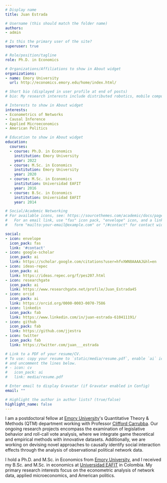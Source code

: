 ```yaml
---
# Display name
title: Juan Estrada

# Username (this should match the folder name)
authors:
- admin

# Is this the primary user of the site?
superuser: true

# Role/position/tagline
role: Ph.D. in Economics

# Organizations/Affiliations to show in About widget
organizations:
- name: Emory University
  url: http://economics.emory.edu/home/index.html/

# Short bio (displayed in user profile at end of posts)
# bio: My research interests include distributed robotics, mobile computing and programmable matter.

# Interests to show in About widget
interests:
- Econometrics of Networks
- Causal Inference
- Applied Microeconomics
- American Politics

# Education to show in About widget
education:
  courses:
  - course: Ph.D. in Economics
    institution: Emory University
    year: 2022 
  - course: M.Sc. in Economics
    institution: Emory University
    year: 2020
  - course: M.Sc. in Economics 
    institution: Universidad EAFIT
    year: 2016
  - course: B.Sc. in Economics
    institution: Universidad EAFIT
    year: 2014

# Social/Academic Networking
# For available icons, see: https://sourcethemes.com/academic/docs/page-builder/#icons
#   For an email link, use "fas" icon pack, "envelope" icon, and a link in the
#   form "mailto:your-email@example.com" or "/#contact" for contact widget.

social:
- icon: envelope
  icon_pack: fas
  link: '#contact'
- icon: google-scholar
  icon_pack: ai
  link: https://scholar.google.com/citations?user=hfvXWN8AAAAJ&hl=en
- icon: ideas-repec
  icon_pack: ai
  link: https://ideas.repec.org/f/pes207.html
- icon: researchgate
  icon_pack: ai
  link: https://www.researchgate.net/profile/Juan_Estrada45 
- icon: orcid
  icon_pack: ai
  link: https://orcid.org/0000-0003-0070-7586
- icon: linkedin
  icon_pack: fab
  link: https://www.linkedin.com/in/juan-estrada-610411191/
- icon: github
  icon_pack: fab
  link: https://github.com/jjestra
- icon: twitter
  icon_pack: fab
  link: https://twitter.com/juan___estrada 

# Link to a PDF of your resume/CV.
# To use: copy your resume to `static/media/resume.pdf`, enable `ai` icons in `params.toml`, 
# and uncomment the lines below.
# - icon: cv
#   icon_pack: ai
#   link: media/resume.pdf

# Enter email to display Gravatar (if Gravatar enabled in Config)
email: ""

# Highlight the author in author lists? (true/false)
highlight_name: false
---
```


I am a postdoctoral fellow at [Emory University](https://www.emory.edu/home/index.html)'s Quantitative Theory & Methods (QTM) department working with Professor [Clifford Carrubba](https://quantitative.emory.edu/people/bios/carrubba-clifford.html). Our ongoing research projects encompass the examination of legislative behavior and roll-call vote analysis, where we integrate game theoretical and empirical methods with innovative datasets. Additionally, we are working on devising novel approaches to causally identify social interaction effects through the analysis of observational political network data.

I hold a Ph.D. and M.Sc. in Economics from [Emory University](https://www.emory.edu/home/index.html), and I received my B.Sc. and M.Sc. in economics at [Universidad EAFIT](https://www.eafit.edu.co/) in Colombia. My primary research interests focus on the econometric analysis of network data, applied microeconomics, and American politics.
